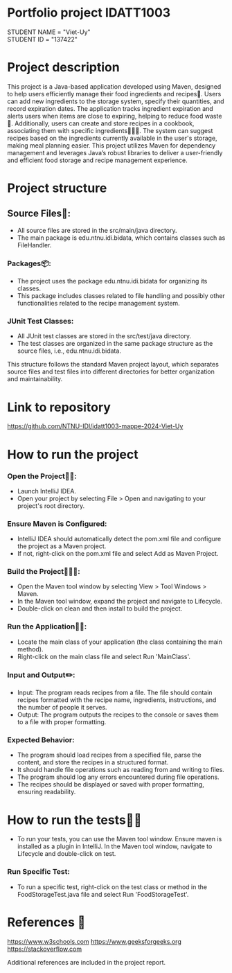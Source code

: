 # Portfolio project IDATT1003

STUDENT NAME = "Viet-Uy"  
STUDENT ID = "137422"

# Project description

This project is a Java-based application developed using Maven, designed to help users efficiently manage their food ingredients and recipes🥕. Users can add new ingredients to the storage system, specify their quantities, and record expiration dates. The application tracks ingredient expiration and alerts users when items are close to expiring, helping to reduce food waste📅. Additionally, users can create and store recipes in a cookbook, associating them with specific ingredients🧑🏽‍🍳. The system can suggest recipes based on the ingredients currently available in the user's storage, making meal planning easier. This project utilizes Maven for dependency management and leverages Java’s robust libraries to deliver a user-friendly and efficient food storage and recipe management experience.

# Project structure

## Source Files📁:  
- All source files are stored in the src/main/java directory.
- The main package is edu.ntnu.idi.bidata, which contains classes such as FileHandler.

### Packages📦:  
- The project uses the package edu.ntnu.idi.bidata for organizing its classes.
- This package includes classes related to file handling and possibly other functionalities related to the recipe management system.

### JUnit Test Classes:  
- All JUnit test classes are stored in the src/test/java directory.
- The test classes are organized in the same package structure as the source files, i.e., edu.ntnu.idi.bidata.

This structure follows the standard Maven project layout, which separates source files and test files into different directories for better organization and maintainability.

# Link to repository

https://github.com/NTNU-IDI/idatt1003-mappe-2024-Viet-Uy

# How to run the project

### Open the Project💪🏽:  
- Launch IntelliJ IDEA.
- Open your project by selecting File > Open and navigating to your project's root directory.
  
### Ensure Maven is Configured:  
- IntelliJ IDEA should automatically detect the pom.xml file and configure the project as a Maven project.
- If not, right-click on the pom.xml file and select Add as Maven Project.

### Build the Project👷🏽‍♂️:  
- Open the Maven tool window by selecting View > Tool Windows > Maven.
- In the Maven tool window, expand the project and navigate to Lifecycle.
- Double-click on clean and then install to build the project.

### Run the Application🏃🏽:  
- Locate the main class of your application (the class containing the main method).
- Right-click on the main class file and select Run 'MainClass'.

### Input and Output✏️:  
- Input: The program reads recipes from a file. The file should contain recipes formatted with the recipe name, ingredients, instructions, and the number of people it serves.
- Output: The program outputs the recipes to the console or saves them to a file with proper formatting.

### Expected Behavior:
- The program should load recipes from a specified file, parse the content, and store the recipes in a structured format.
- It should handle file operations such as reading from and writing to files.
- The program should log any errors encountered during file operations.
- The recipes should be displayed or saved with proper formatting, ensuring readability.

# How to run the tests🏃🏽

- To run your tests, you can use the Maven tool window. Ensure maven is installed as a plugin in IntelliJ.
  In the Maven tool window, navigate to Lifecycle and double-click on test.
  
### Run Specific Test:  
- To run a specific test, right-click on the test class or method in the FoodStorageTest.java file and select Run 'FoodStorageTest'.

# References 🔗

https://www.w3schools.com 
https://www.geeksforgeeks.org
https://stackoverflow.com

Additional references are included in the project report.
